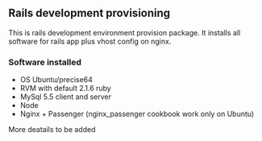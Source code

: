 ## Rails development provisioning

This is rails development environment provision package.
It installs all software for rails app plus vhost config on nginx.

### Software installed

- OS Ubuntu/precise64
- RVM with default 2.1.6 ruby
- MySql 5.5 client and server
- Node
- Nginx + Passenger (nginx_passenger cookbook work only on Ubuntu)

More deatails to be added
